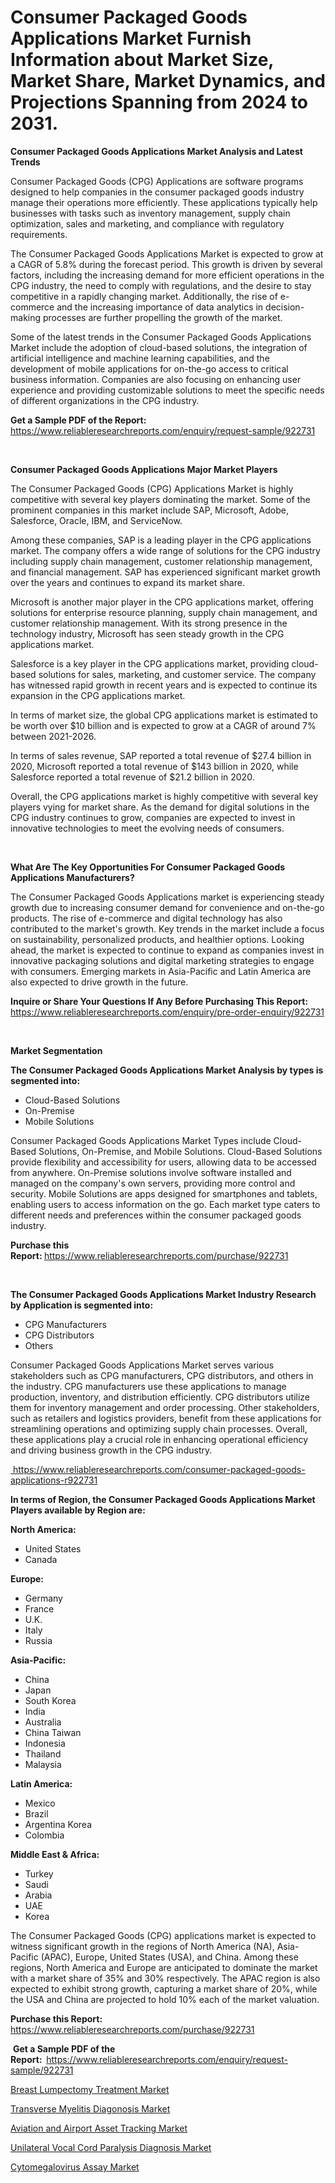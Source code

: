 <p><h1>Consumer Packaged Goods Applications Market Furnish Information about Market Size, Market Share, Market Dynamics, and Projections Spanning from 2024 to 2031.</h1></p><p><strong>Consumer Packaged Goods Applications Market Analysis and Latest Trends</strong></p>
<p><p>Consumer Packaged Goods (CPG) Applications are software programs designed to help companies in the consumer packaged goods industry manage their operations more efficiently. These applications typically help businesses with tasks such as inventory management, supply chain optimization, sales and marketing, and compliance with regulatory requirements.</p><p>The Consumer Packaged Goods Applications Market is expected to grow at a CAGR of 5.8% during the forecast period. This growth is driven by several factors, including the increasing demand for more efficient operations in the CPG industry, the need to comply with regulations, and the desire to stay competitive in a rapidly changing market. Additionally, the rise of e-commerce and the increasing importance of data analytics in decision-making processes are further propelling the growth of the market.</p><p>Some of the latest trends in the Consumer Packaged Goods Applications Market include the adoption of cloud-based solutions, the integration of artificial intelligence and machine learning capabilities, and the development of mobile applications for on-the-go access to critical business information. Companies are also focusing on enhancing user experience and providing customizable solutions to meet the specific needs of different organizations in the CPG industry.</p></p>
<p><strong>Get a Sample PDF of the Report:&nbsp;</strong> <a href="https://www.reliableresearchreports.com/enquiry/request-sample/922731">https://www.reliableresearchreports.com/enquiry/request-sample/922731</a></p>
<p>&nbsp;</p>
<p><strong>Consumer Packaged Goods Applications Major Market Players</strong></p>
<p><p>The Consumer Packaged Goods (CPG) Applications Market is highly competitive with several key players dominating the market. Some of the prominent companies in this market include SAP, Microsoft, Adobe, Salesforce, Oracle, IBM, and ServiceNow.</p><p>Among these companies, SAP is a leading player in the CPG applications market. The company offers a wide range of solutions for the CPG industry including supply chain management, customer relationship management, and financial management. SAP has experienced significant market growth over the years and continues to expand its market share.</p><p>Microsoft is another major player in the CPG applications market, offering solutions for enterprise resource planning, supply chain management, and customer relationship management. With its strong presence in the technology industry, Microsoft has seen steady growth in the CPG applications market.</p><p>Salesforce is a key player in the CPG applications market, providing cloud-based solutions for sales, marketing, and customer service. The company has witnessed rapid growth in recent years and is expected to continue its expansion in the CPG applications market.</p><p>In terms of market size, the global CPG applications market is estimated to be worth over $10 billion and is expected to grow at a CAGR of around 7% between 2021-2026.</p><p>In terms of sales revenue, SAP reported a total revenue of $27.4 billion in 2020, Microsoft reported a total revenue of $143 billion in 2020, while Salesforce reported a total revenue of $21.2 billion in 2020.</p><p>Overall, the CPG applications market is highly competitive with several key players vying for market share. As the demand for digital solutions in the CPG industry continues to grow, companies are expected to invest in innovative technologies to meet the evolving needs of consumers.</p></p>
<p>&nbsp;</p>
<p><strong>What Are The Key Opportunities For Consumer Packaged Goods Applications Manufacturers?</strong></p>
<p><p>The Consumer Packaged Goods Applications market is experiencing steady growth due to increasing consumer demand for convenience and on-the-go products. The rise of e-commerce and digital technology has also contributed to the market's growth. Key trends in the market include a focus on sustainability, personalized products, and healthier options. Looking ahead, the market is expected to continue to expand as companies invest in innovative packaging solutions and digital marketing strategies to engage with consumers. Emerging markets in Asia-Pacific and Latin America are also expected to drive growth in the future.</p></p>
<p><strong>Inquire or Share Your Questions If Any Before Purchasing This Report:</strong> <a href="https://www.reliableresearchreports.com/enquiry/pre-order-enquiry/922731">https://www.reliableresearchreports.com/enquiry/pre-order-enquiry/922731</a></p>
<p>&nbsp;</p>
<p><strong>Market Segmentation</strong></p>
<p><strong>The Consumer Packaged Goods Applications Market Analysis by types is segmented into:</strong></p>
<p><ul><li>Cloud-Based Solutions</li><li>On-Premise</li><li>Mobile Solutions</li></ul></p>
<p><p>Consumer Packaged Goods Applications Market Types include Cloud-Based Solutions, On-Premise, and Mobile Solutions. Cloud-Based Solutions provide flexibility and accessibility for users, allowing data to be accessed from anywhere. On-Premise solutions involve software installed and managed on the company's own servers, providing more control and security. Mobile Solutions are apps designed for smartphones and tablets, enabling users to access information on the go. Each market type caters to different needs and preferences within the consumer packaged goods industry.</p></p>
<p><strong>Purchase this Report:&nbsp;</strong><a href="https://www.reliableresearchreports.com/purchase/922731">https://www.reliableresearchreports.com/purchase/922731</a></p>
<p>&nbsp;</p>
<p><strong>The Consumer Packaged Goods Applications Market Industry Research by Application is segmented into:</strong></p>
<p><ul><li>CPG Manufacturers</li><li>CPG Distributors</li><li>Others</li></ul></p>
<p><p>Consumer Packaged Goods Applications Market serves various stakeholders such as CPG manufacturers, CPG distributors, and others in the industry. CPG manufacturers use these applications to manage production, inventory, and distribution efficiently. CPG distributors utilize them for inventory management and order processing. Other stakeholders, such as retailers and logistics providers, benefit from these applications for streamlining operations and optimizing supply chain processes. Overall, these applications play a crucial role in enhancing operational efficiency and driving business growth in the CPG industry.</p></p>
<p><a href="https://www.reliableresearchreports.com/consumer-packaged-goods-applications-r922731">&nbsp;https://www.reliableresearchreports.com/consumer-packaged-goods-applications-r922731</a></p>
<p><strong>In terms of Region, the Consumer Packaged Goods Applications Market Players available by Region are:</strong></p>
<p>
    <p> <strong> North America: </strong>
        <ul>
            <li>United States</li>
            <li>Canada</li>
        </ul>
        </p> 
    <p> <strong> Europe: </strong>
        <ul>
            <li>Germany</li>
            <li>France</li>
            <li>U.K.</li>
            <li>Italy</li>
            <li>Russia</li>
        </ul>
        </p> 
    <p> <strong> Asia-Pacific: </strong>
        <ul>
            <li>China</li>
            <li>Japan</li>
            <li>South Korea</li>
            <li>India</li>
            <li>Australia</li>
            <li>China Taiwan</li>
            <li>Indonesia</li>
            <li>Thailand</li>
            <li>Malaysia</li>
        </ul>
        </p> 
    <p> <strong> Latin America: </strong>
        <ul>
            <li>Mexico</li>
            <li>Brazil</li>
            <li>Argentina Korea</li>
            <li>Colombia</li>
        </ul>
        </p> 
    <p> <strong> Middle East & Africa: </strong>
        <ul>
            <li>Turkey</li>
            <li>Saudi</li>
            <li>Arabia</li>
            <li>UAE</li>
            <li>Korea</li>
        </ul>
    </p>
    </p>
<p><p>The Consumer Packaged Goods (CPG) applications market is expected to witness significant growth in the regions of North America (NA), Asia-Pacific (APAC), Europe, United States (USA), and China. Among these regions, North America and Europe are anticipated to dominate the market with a market share of 35% and 30% respectively. The APAC region is also expected to exhibit strong growth, capturing a market share of 20%, while the USA and China are projected to hold 10% each of the market valuation.</p></p>
<p><strong>Purchase this Report: </strong><a href="https://www.reliableresearchreports.com/purchase/922731">https://www.reliableresearchreports.com/purchase/922731</a></p>
<p>&nbsp;<strong>Get a Sample PDF of the Report:&nbsp;&nbsp;</strong><a href="https://www.reliableresearchreports.com/enquiry/request-sample/922731">https://www.reliableresearchreports.com/enquiry/request-sample/922731</a></p>
<p><strong></strong></p>
<p><p><a href="https://github.com/sydneyHley85/Market-Research-Report-List-1/blob/main/breast-lumpectomy-treatment-market.md">Breast Lumpectomy Treatment Market</a></p><p><a href="https://github.com/JosephMorgnlvXXff/Market-Research-Report-List-1/blob/main/transverse-myelitis-diagonosis-market.md">Transverse Myelitis Diagonosis Market</a></p><p><a href="https://github.com/ochgvvcj16/Market-Research-Report-List-1/blob/main/aviation-and-airport-asset-tracking-market.md">Aviation and Airport Asset Tracking Market</a></p><p><a href="https://github.com/btwcqfvq34/Market-Research-Report-List-2/blob/main/unilateral-vocal-cord-paralysis-diagnosis-market.md">Unilateral Vocal Cord Paralysis Diagnosis Market</a></p><p><a href="https://github.com/trameciabutler45/Market-Research-Report-List-1/blob/main/cytomegalovirus-assay-market.md">Cytomegalovirus Assay Market</a></p></p>